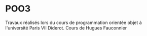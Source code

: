 # POO3
Travaux réalisés lors du cours de programmation orientée objet à l'université Paris VII Diderot. Cours de Hugues Fauconnier
